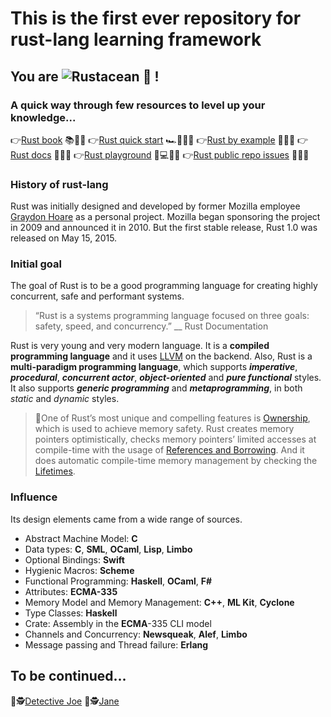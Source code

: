 # This is the first ever repository for rust-lang learning framework

## You are ![Rustacean](https://rustacean.net/assets/cuddlyferris.svg "Extra-cute Ferris") 🌟 !

### A quick way through few resources to level up your knowledge...

👉[Rust book](https://doc.rust-lang.org/stable/book/) 📚🧐✅
👉[Rust quick start](https://learning-rust.github.io/) 🏎️💨🧐✅
👉[Rust by example](https://doc.rust-lang.org/stable/rust-by-example/) 🙇🧐✅
👉[Rust docs](https://doc.rust-lang.org/std/all.html) 📜🧐✅
👉[Rust playground](https://play.rust-lang.org/) 🧑💻🧐✅
👉[Rust public repo issues](https://github.com/search?l=&o=asc&q=rust+label%3AE-mentor&s=comments&type=Issues) 🐛🧐✅

### History of rust-lang

Rust was initially designed and developed by former Mozilla employee [Graydon Hoare](https://github.com/graydon) as a personal project. Mozilla began sponsoring the project in 2009 and announced it in 2010. But the first stable release, Rust 1.0 was released on May 15, 2015.

### Initial goal

The goal of Rust is to be a good programming language for creating highly concurrent, safe and performant systems.

> “Rust is a systems programming language focused on three goals: safety, speed,
> and concurrency.”
> __ Rust Documentation

Rust is very young and very modern language. It is a **compiled programming language** and
it uses [LLVM](https://en.wikipedia.org/wiki/LLVM) on the backend. Also, Rust is a **multi-paradigm programming language**, which supports ***imperative***,
***procedural***, ***concurrent actor***, ***object-oriented*** and ***pure functional*** styles.
It also supports ***generic programming*** and ***metaprogramming***, in both *static* and *dynamic* styles.

> 🔎One of Rust’s most unique and compelling features is [Ownership](https://learning-rust.github.io/docs/c1.ownership.html), which is used to achieve memory safety.
> Rust creates memory pointers optimistically, checks memory pointers’ limited accesses at compile-time
> with the usage of [References and Borrowing](https://learning-rust.github.io/docs/c2.borrowing.html). And it does automatic compile-time memory management by
> checking the [Lifetimes](https://learning-rust.github.io/docs/c3.lifetimes.html).

### Influence

Its design elements came from a wide range of sources.

* Abstract Machine Model: **C**
* Data types: **C**, **SML**, **OCaml**, **Lisp**, **Limbo**
* Optional Bindings: **Swift**
* Hygienic Macros: **Scheme**
* Functional Programming: **Haskell**, **OCaml**, **F#**
* Attributes: **ECMA-335**
* Memory Model and Memory Management: **C++**, **ML Kit**, **Cyclone**
* Type Classes: **Haskell**
* Crate: Assembly in the **ECMA**-335 CLI model
* Channels and Concurrency: **Newsqueak**, **Alef**, **Limbo**
* Message passing and Thread failure: **Erlang**

## To be continued...

🙌🕵️[Detective Joe](https://twitter.com/jsjoeio)
🙌🕵️[Jane](https://twitter.com/yaahc_)
